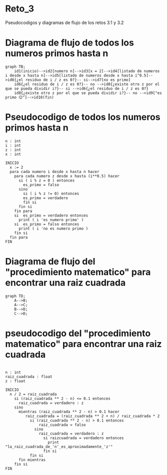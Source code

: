  # Reto_3

Pseudocodigos y diagramas de flujo de los retos 3.1 y 3.2
# Diagrama de flujo de todos los numeros primos hasta n
```mermaid
graph TB;
    id1(inicio)-->id2[numero n]-->id3[x = 2]-->id4[listado de numeros i desde x hasta n]-->id5[listado de numeros desde x hasta i^0.5]-->id6{¿el residuo de i / z es 0?}-- si-->id7[no es primo]
    id6{¿el residuo de i / z es 0?}-- no -->id8{¿existe otro z por el que se pueda dividir i?}-- si -->id6{¿el residuo de i / z es 0?}
    id8{¿existe otro z por el que se pueda dividir i?}-- no -->id9["es primo 😊"]-->id10(fin) 
```
# Pseudocodigo de todos los numeros primos hasta n
```pseudocode
n : int
i : int
z : int
x : int

INICIO
  x := 2
  para cada numero i desde x hasta n hacer
    para cada numero z desde x hasta (i**0.5) hacer
      si ( i % z = 0 ) entonces
        es_primo = falso
      sino
        si ( i % z != 0) entonces
        es_primo = verdadero
        fin si
      fin si
    fin para
    si  es_primo = verdadero entonces
      print ( i 'es numero primo' )
    si  es_primo = falso entonces
      print ( i 'no es numero primo )
    fin si
  fin para
FIN
```
# Diagrama de flujo del "procedimiento matematico" para  encontrar una raiz cuadrada

```mermaid
graph TD;
    A-->B;
    A-->C;
    B-->D;
    C-->D;
```

# pseudocodigo del "procedimiento matematico" para  encontrar una raiz cuadrada
```pseudocode

n : int
raiz_cuadrada : float
z : float

INICIO
  n / 2 = raiz_cuadrada
    si (raiz_cuadrada ** 2 - n) <= 0.1 entonces
      raiz_cuadrada = verdadero : z
    sino
      mientras (raiz_cuadrada ** 2 - n) > 0.1 hacer
         raiz_cuadrada = (raiz_cuadrada ** 2 + n) / raiz_cuadrada * 2
           si (raiz_cuadrada ** 2 - n) > 0.1 entonces
               raiz_cuadrada = falso
             sino
               raiz_cuadrada = verdadero : z
                 si raizcuadrada = verdadero entonces
                   print "la_raiz_cuadrada_de_'n'_es_aproximadamente_'z'"
                 fin si
           fin si
      fin mientras
    fin si
FIN
```
